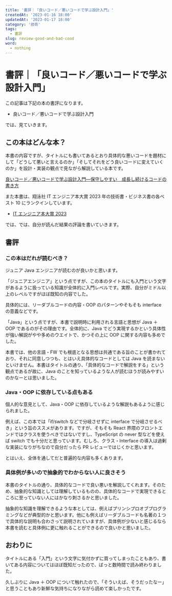 ```yaml
---
title: '書評｜「良いコード／悪いコードで学ぶ設計入門」'
createdAt: '2023-01-16 18:00'
updatedAt: '2023-01-17 18:00'
category: '技術'
tags:
  - 書評
slug: review-good-and-bad-cood
word:
  - nothing
---
```


# 書評｜「良いコード／悪いコードで学ぶ設計入門」

この記事は下記の本の書評になります。

- 良いコード／悪いコードで学ぶ設計入門

では、見ていきます。

## この本はどんな本？

本書の内容ですが、タイトルにも書いてあるとおり具体的な悪いコードを題材にして「どうして悪いと言えるのか」「そしてそれをどう良いコードに変えていくのか」を設計・実装の観点で見ながら解説している本です。

<!-- affi -->

<a href="//af.moshimo.com/af/c/click?a_id=1847646&amp;p_id=170&amp;pc_id=185&amp;pl_id=4062&amp;url=https%3A%2F%2Fwww.amazon.co.jp%2Fdp%2FB09Y1MWK9N" rel="nofollow" referrerpolicy="no-referrer-when-downgrade"><img src="https://images-fe.ssl-images-amazon.com/images/I/41O4DhnAkIL._SL160_.jpg" alt="" style="border: none;" /><br />良いコード／悪いコードで学ぶ設計入門―保守しやすい　成長し続けるコードの書き方</a><img src="//i.moshimo.com/af/i/impression?a_id=1847646&amp;p_id=170&amp;pc_id=185&amp;pl_id=4062" alt="" width="1" height="1" style="border: 0px;" />

<!-- ///affi -->

また本書は、翔泳社 IT エンジニア本大賞 2023 年の技術書・ビジネス書の各ベスト 10 にランクインしています。

- [IT エンジニア本大賞 2023](https://www.shoeisha.co.jp/campaign/award/result)

では、では、自分が読んだ結果の評論を書いていきます。

## 書評

### この本はだれが読むべき？

ジュニア Java エンジニアが読むのが良いかと思います。

「ジュニアエンジニア」という点ですが、この本のタイトルにも入門という文字があるように扱っている知識が全体的に入門レベルです。実際、自分がミドル以上のレベルですがほぼ既知の内容でした。

具体的には、リーダブルコードの内容・OOP のパターンやそもそも interface の意義などです。

「Java」という点ですが、本書で説明時に利用される言語と思想が Java ＋ OOP であるのがその理由です。全体的に、Java でどう実現するかという具体性が強い解説がやや多めのウエイトで、かつその上に OOP に関する内容も多めでした。

本書では、他の言語・FW でも根底となる思想は共通である旨のことが書かれており、それに同意しつつも、とはいえ具体的なコードとしては Java を読まないといけません。本書はタイトルの通り、「具体的なコードで解説をする」という観点であるが故に、Java のことを知っているような人が読むほうが読みやすいのかなーとは思いました。

### Java・OOP に依存している点もある

個人的な意見として、Java・OOP に依存しているような解説もあるように感じられました。

例えば、この本では「if/switch などで分岐させずに interface で分岐させるべき」という旨のススメがあります。ですが、そもそも React 界隈のフロントエンドではクラスを使うべきではないですし、TypeScript の never 型などを使えば switch でも十分だと思っています。むしろ、クラス・Interface の導入は過剰な実装になりがちなので自分だったら PR レビューではじくかと思います。

とはいえ、全体を通してだと普遍的な内容も多くあります。

### 具体例が多いので抽象的でわからない人に良さそう

本書のタイトルの通り、具体的なコードで良い悪いを解説してくれます。そのため、抽象的な知識としては理解しているものの、具体的なコードで実現できるところに至っていない人にはかなり刺さるかと思いました。

抽象的な知識を理解できるような本としては、例えばプリンシプロオブプログラミングなどが典型的かと思います。他にも例えばリーダブルコードも名著の１つで具体的な説明も合わさって説明されていますが、具体例が少ないと感じるなら本書を読むと具体例に更に触れることができるので良いかと思いました。

## おわりに

タイトルにある「入門」という文字に気付かずに買ってしまったこともあり、書いてある内容についてはほぼ既知だったので、ばっと数時間で読み終わりました。

久しぶりに Java ＋ OOP について触れたので、「そういえば、そうだったなー」と思うこともあり新鮮な気持ちになりながら読めて楽しかったです。
